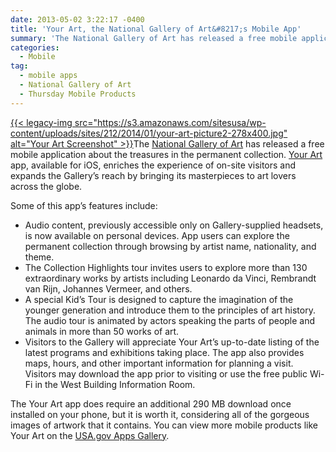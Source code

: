 ```yaml
---
date: 2013-05-02 3:22:17 -0400
title: 'Your Art, the National Gallery of Art&#8217;s Mobile App'
summary: 'The National Gallery of Art has released a free mobile application about the treasures in the permanent collection. Your Art app, available for iOS, enriches the experience of on-site visitors and expands the Gallery&rsquo;s reach by bringing its masterpieces to art lovers across the globe. Some of this app&#8217;s'
categories:
  - Mobile
tag:
  - mobile apps
  - National Gallery of Art
  - Thursday Mobile Products
---
```


[{{< legacy-img src="https://s3.amazonaws.com/sitesusa/wp-content/uploads/sites/212/2014/01/your-art-picture2-278x400.jpg" alt="Your Art Screenshot" >}}](https://s3.amazonaws.com/sitesusa/wp-content/uploads/sites/212/2014/01/your-art-picture2.jpg)The [National Gallery of Art](http://www.nga.gov/content/ngaweb/visit/tours-and-guides/mobile-app.html) has released a free mobile application about the treasures in the permanent collection. [Your Art](http://apps.usa.gov/yourart.shtml) app, available for iOS, enriches the experience of on-site visitors and expands the Gallery’s reach by bringing its masterpieces to art lovers across the globe.

Some of this app&#8217;s features include:

  * Audio content, previously accessible only on Gallery-supplied headsets, is now available on personal devices. App users can explore the permanent collection through browsing by artist name, nationality, and theme.
  * The Collection Highlights tour invites users to explore more than 130 extraordinary works by artists including Leonardo da Vinci, Rembrandt van Rijn, Johannes Vermeer, and others.
  * A special Kid&#8217;s Tour is designed to capture the imagination of the younger generation and introduce them to the principles of art history. The audio tour is animated by actors speaking the parts of people and animals in more than 50 works of art.
  * Visitors to the Gallery will appreciate Your Art’s up-to-date listing of the latest programs and exhibitions taking place. The app also provides maps, hours, and other important information for planning a visit. Visitors may download the app prior to visiting or use the free public Wi-Fi in the West Building Information Room.

The Your Art app does require an additional 290 MB download once installed on your phone, but it is worth it, considering all of the gorgeous images of artwork that it contains.  You can view more mobile products like Your Art on the [USA.gov Apps Gallery](http://apps.usa.gov/).